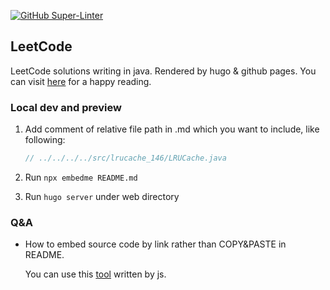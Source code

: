[![GitHub Super-Linter](https://github.com/NoSugarCoffee/leetcode/workflows/Lint%20Code%20Base/badge.svg)](https://github.com/marketplace/actions/super-linter)

## LeetCode

LeetCode solutions writing in java. Rendered by hugo & github pages.
You can visit [here](https://nosugarcoffee.github.io/leetcode) for a happy reading.

### Local dev and preview

1. Add comment of relative file path in .md which you want to include, like following:

    ```java
    // ../../../../src/lrucache_146/LRUCache.java
    ```

2. Run `npx embedme README.md`

3. Run `hugo server` under web directory


### Q&A

- How to embed source code by link rather than COPY&PASTE in README.

  You can use this [tool](https://github.com/zakhenry/embedme) written by js.